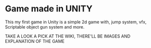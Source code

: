 # Game made in UNITY

This my first game in Unity
is a simple 2d game with, jump system, vfx, Scriptable object
gun system and more.


TAKE A LOOK A PICK AT THE WIKI, THERE'LL BE IMAGES AND EXPLANATION OF THE GAME

